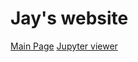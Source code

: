 # Jay's website

[Main Page](https://github.com/lijieamd/ipypage/blob/master/Index.ipynb)
[Jupyter viewer](http://nbviewer.jupyter.org/github/lijieamd/ipypage/blob/master/Index.ipynb)
